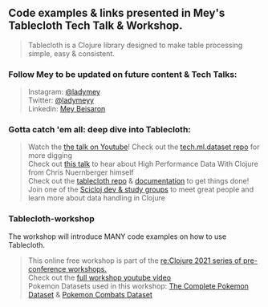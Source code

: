 ## Code examples & links presented in Mey's Tablecloth Tech Talk & Workshop. 
> Tablecloth is a Clojure library designed to make table processing simple, easy & consistent.

### Follow Mey to be updated on future content & Tech Talks: 

> Instagram: <a href="https://www.instagram.com/ladymey" target="_blank">@ladymey</a>   
> Twitter: <a href="https://twitter.com/ladymeyy" target="_blank">@ladymeyy</a>   
> Linkedin: <a href="https://www.linkedin.com/in/ladymey/" target="_blank">Mey Beisaron</a> 

### Gotta catch 'em all: deep dive into Tablecloth:
> Watch the <a href="https://www.youtube.com/watch?v=a0T_d_N7wbg" target="_blank">the talk on Youtube</a>!
> Check out the <a href="https://github.com/techascent/tech.ml.dataset" target="_blank">tech.ml.dataset repo</a> for more digging      
> Check out <a href="https://www.youtube.com/watch?v=5mUGu4RlwKE&ab_channel=LondonClojurians" target="_blank">this talk</a> to hear about High Performance Data With Clojure from Chris Nuernberger himself   
> Check out the <a href="https://github.com/scicloj/tablecloth" target="_blank">tablecloth repo</a> & <a href="https://scicloj.github.io/tablecloth" target="_blank">documentation</a> to get things done! 
> Join one of the <a href="https://scicloj.github.io/docs/community/groups/" target="_blank">Scicloj dev & study groups</a> to meet great people and learn more about data handling in Clojure


### Tablecloth-workshop
The workshop will introduce MANY code examples on how to use Tablecloth. 

> This online free workshop is part of the <a href="https://www.reclojure.org/#workshops" target="_blank">re:Clojure 2021 series of pre-conference workshops.</a>     
> Check out the <a href="https://www.youtube.com/watch?v=VD17eB6vVto&t=1093s&ab_channel=LondonClojurians" target="_blank"> full workshop youtube video</a>  
> Pokemon Datasets used in this workshop: <a href="https://www.kaggle.com/rounakbanik/pokemon/version/1" target="_blank">The Complete Pokemon Dataset</a> & <a href="https://www.kaggle.com/jonathanbouchet/pokemon-battles/data?select=combats.csv " target="_blank">Pokemon Combats Dataset</a> 

